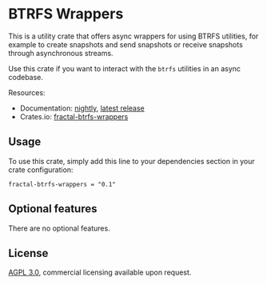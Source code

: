 # BTRFS Wrappers

This is a utility crate that offers async wrappers for using BTRFS utilities, for example to create
snapshots and send snapshots or receive snapshots through asynchronous streams.

Use this crate if you want to interact with the `btrfs` utilities in an async codebase.

Resources:
- Documentation: [nightly][rustdoc], [latest release][docs]
- Crates.io: [fractal-btrfs-wrappers][cratesio]

## Usage

To use this crate, simply add this line to your dependencies section in your crate configuration:

```
fractal-btrfs-wrappers = "0.1"
```

## Optional features

There are no optional features.

## License

[AGPL 3.0](LICENSE.md), commercial licensing available upon request.

[rustdoc]: https://fractalnetworks.gitlab.io/libraries/wireguard-keys/doc/wireguard_keys
[docs]: https://docs.rs/fractal-btrfs-wrappers
[cratesio]: https://crates.io/crates/wireguard-keys
